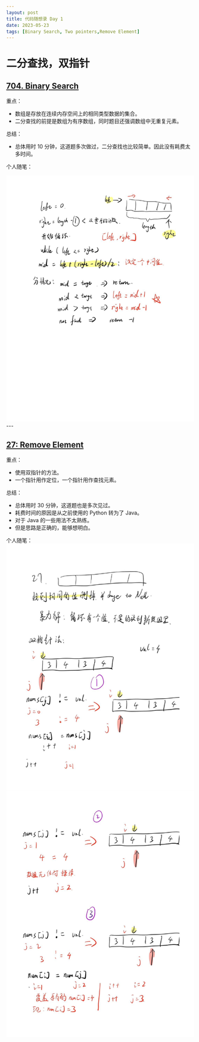 ```yaml
---
layout: post
title: 代码随想录 Day 1
date: 2023-05-23
tags: [Binary Search, Two pointers,Remove Element]
---
```


# 二分查找，双指针

## [704. Binary Search](https://leetcode.com/problems/binary-search/)

重点：
- 数组是存放在连续内存空间上的相同类型数据的集合。
- 二分查找的前提是数组为有序数组，同时题目还强调数组中无重复元素。

总结：
- 总体用时 10 分钟，这道题多次做过，二分查找也比较简单。因此没有耗费太多时间。

个人随笔：
<center>
<img src="/images/day11.jpg">
</center>
---

## [27: Remove Element](https://leetcode.com/problems/remove-element/)

重点：
- 使用双指针的方法。
- 一个指针用作定位，一个指针用作查找元素。

总结：
- 总体用时 30 分钟，这道题也是多次见过。
- 耗费时间的原因是从之前使用的 Python 转为了 Java。
- 对于 Java 的一些用法不太熟练。
- 但是思路是正确的，能够想明白。

个人随笔：
![双指针](/images/day1双指针1.jpg)
![双指针](/images/day1双指针2.jpg)
